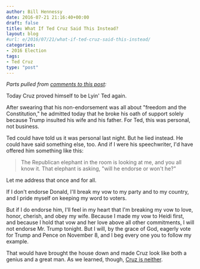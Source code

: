 ```yaml
---
author: Bill Hennessy
date: 2016-07-21 21:16:40+00:00
draft: false
title: What If Ted Cruz Said This Instead?
layout: blog
#url: e/2016/07/21/what-if-ted-cruz-said-this-instead/
categories:
- 2016 Election
tags:
- Ted Cruz
type: "post"
---
```


_Parts pulled from [comments to this post](https://hennessysview.com/2016/07/21/how-donald-trump-destroyed-ted-cruz/):_

Today Cruz proved himself to be Lyin' Ted again.

After swearing that his non-endorsement was all about "freedom and the Constitution," he admitted today that he broke his oath of support solely because Trump insulted his wife and his father. For Ted, this was personal, not business.

Ted could have told us it was personal last night. But he lied instead. He could have said something else, too. And if I were his speechwriter, I'd have offered him something like this:



> The Republican elephant in the room is looking at me, and you all know it. That elephant is asking, "will he endorse or won't he?"

Let me address that once and for all.

If I don't endorse Donald, I'll break my vow to my party and to my country, and I pride myself on keeping my word to voters.

But if I do endorse him, I'll feel in my heart that I'm breaking my vow to love, honor, cherish, and obey my wife. Because I made my vow to Heidi first, and because I hold that vow and her love above all other commitments, I will not endorse Mr. Trump tonight. But I will, by the grace of God, eagerly vote for Trump and Pence on November 8, and I beg every one you to follow my example.



That would have brought the house down and made Cruz look like both a genius and a great man. As we learned, though, [Cruz is neither](https://hennessysview.com/2016/07/20/what-its-like-to-meet-ted-cruz/).

